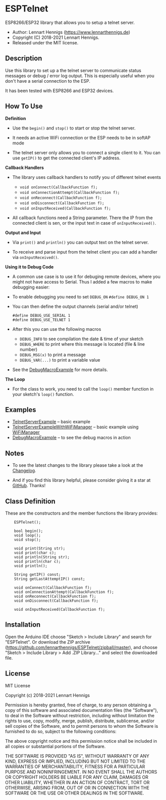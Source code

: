 ESPTelnet
=========

ESP8266/ESP32 library that allows you to setup a telnet server.

* Author: Lennart Hennigs (https://www.lennarthennigs.de)
* Copyright (C) 2018-2021 Lennart Hennigs.
* Released under the MIT license.

Description
-----------
Use this library to set up a the telnet server to communicate status messages or debug / error log output. This is especially useful when you don't have a serial connection to the ESP.

It has been tested with ESP8266 and ESP32 devices.

How To Use
----------

__Definition__
- Use the `begin()` and `stop()` to start or stop the telnet server. 
- It needs an active WiFi connection or the ESP needs to be in softAP mode

- The telnet server only allows you to connect a single client to it. You can use `getIP()` to get the connected client's IP address.

__Callback Handlers__
- The library uses callback handlers to notify you of different telnet events
  - ```void onConnect(CallbackFunction f);```
  - ```void onConnectionAttempt(CallbackFunction f);```
  - ```void onReconnect(CallbackFunction f);```
  - ```void onDisconnect(CallbackFunction f);```
  - ```void onInputReceived(CallbackFunction f);```

- All callback functions need a String parameter. There the IP from the connected client is sen, or the input text in case of `onInputReceived()`.

__Output and Input__
- Via `print()` and `println()` you can output text on the telnet server.

- To receive and parse input from the telnet client you can add a handler via `onInputReceived()`.

__Using it to Debug Code__    
- A common use case is to use it for debuging remote devices, where you might not have access to Serial. Thus I added a few macros to make debugging easier:

- To enable debugging you need to set `DEBUG_ON`
  ```#define DEBUG_ON 1```
- You can then define the output channels (serial and/or telnet)
  ```
  #define DEBUG_USE_SERIAL 1
  #define DEBUG_USE_TELNET 1
  ```

- After this you can use the following macros
  - `DEBUG_INFO` to see compilation the date & time of your sketch
  - `DEBUG_WHERE` to print where this message is located (file & line number)
  - `DEBUG_MSG(x)` to print a message
  - `DEBUG_VAR(...)` to print a variable value

- See the [DebugMacroExample](https://github.com/LennartHennigs/ESPTelnet/blob/master/examples/DebugMacroExample/DebugMacroExample.ino) for more details.

__The Loop__    
- For the class to work, you need to call the `loop()` member function in your sketch's `loop()` function. 


Examples
--------
- [TelnetServerExample](https://github.com/LennartHennigs/ESPTelnet/blob/master/examples/TelnetServerExample/TelnetServerExample.ino) – basic example
- [TelnetServerExampleWithWiFiManager](https://github.com/LennartHennigs/ESPTelnet/blob/master/examples/TelnetServerWithWiFiManager/TelnetServerWithWiFiManager.ino) – basic example using [WiFiManager](https://github.com/tzapu/WiFiManager)
- [DebugMacroExample](https://github.com/LennartHennigs/ESPTelnet/blob/master/examples/DebugMacroExample/TelnetServerExample.ino) – to see the debug macros in action
 
Notes
-----

- To see the latest changes to the library please take a look at the [Changelog](https://github.com/LennartHennigs/ESPTelnet/blob/master/CHANGELOG.md).
 
- And if you find this library helpful, please consider giving it a star at [GitHub](https://github.com/LennartHennigs/ESPTelnet). Thanks!


Class Definition
----------------
These are the constructors and the member functions the library provides:

```
    ESPTelnet();

    bool begin();
    void loop();
    void stop();

    void print(String str);
    void print(char c);
    void println(String str);
    void println(char c);
    void println();

    String getIP() const;
    String getLastAttemptIP() const;
    
    void onConnect(CallbackFunction f);
    void onConnectionAttempt(CallbackFunction f);
    void onReconnect(CallbackFunction f);
    void onDisconnect(CallbackFunction f);

    void onInputReceived(CallbackFunction f);
```



Installation
------------
Open the Arduino IDE choose "Sketch > Include Library" and search for "ESPTelnet". 
Or download the ZIP archive (https://github.com/lennarthennigs/ESPTelnet/zipball/master), and choose "Sketch > Include Library > Add .ZIP Library..." and select the downloaded file.


License
-------

MIT License

Copyright (c) 2018-2021 Lennart Hennigs

Permission is hereby granted, free of charge, to any person obtaining a copy
of this software and associated documentation files (the "Software"), to deal
in the Software without restriction, including without limitation the rights
to use, copy, modify, merge, publish, distribute, sublicense, and/or sell
copies of the Software, and to permit persons to whom the Software is
furnished to do so, subject to the following conditions:

The above copyright notice and this permission notice shall be included in all
copies or substantial portions of the Software.

THE SOFTWARE IS PROVIDED "AS IS", WITHOUT WARRANTY OF ANY KIND, EXPRESS OR
IMPLIED, INCLUDING BUT NOT LIMITED TO THE WARRANTIES OF MERCHANTABILITY,
FITNESS FOR A PARTICULAR PURPOSE AND NONINFRINGEMENT. IN NO EVENT SHALL THE
AUTHORS OR COPYRIGHT HOLDERS BE LIABLE FOR ANY CLAIM, DAMAGES OR OTHER
LIABILITY, WHETHER IN AN ACTION OF CONTRACT, TORT OR OTHERWISE, ARISING FROM,
OUT OF OR IN CONNECTION WITH THE SOFTWARE OR THE USE OR OTHER DEALINGS IN THE
SOFTWARE.
